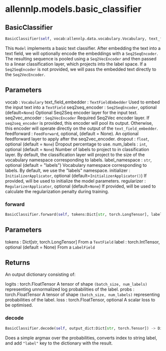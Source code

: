 # allennlp.models.basic_classifier

## BasicClassifier
```python
BasicClassifier(self, vocab:allennlp.data.vocabulary.Vocabulary, text_field_embedder:allennlp.modules.text_field_embedders.text_field_embedder.TextFieldEmbedder, seq2vec_encoder:allennlp.modules.seq2vec_encoders.seq2vec_encoder.Seq2VecEncoder, seq2seq_encoder:allennlp.modules.seq2seq_encoders.seq2seq_encoder.Seq2SeqEncoder=None, feedforward:Union[allennlp.modules.feedforward.FeedForward, NoneType]=None, dropout:float=None, num_labels:int=None, label_namespace:str='labels', initializer:allennlp.nn.initializers.InitializerApplicator=<allennlp.nn.initializers.InitializerApplicator object at 0x13b94acc0>, regularizer:Union[allennlp.nn.regularizers.regularizer_applicator.RegularizerApplicator, NoneType]=None) -> None
```

This ``Model`` implements a basic text classifier. After embedding the text into
a text field, we will optionally encode the embeddings with a ``Seq2SeqEncoder``. The
resulting sequence is pooled using a ``Seq2VecEncoder`` and then passed to
a linear classification layer, which projects into the label space. If a
``Seq2SeqEncoder`` is not provided, we will pass the embedded text directly to the
``Seq2VecEncoder``.

Parameters
----------
vocab : ``Vocabulary``
text_field_embedder : ``TextFieldEmbedder``
    Used to embed the input text into a ``TextField``
seq2seq_encoder : ``Seq2SeqEncoder``, optional (default=``None``)
    Optional Seq2Seq encoder layer for the input text.
seq2vec_encoder : ``Seq2VecEncoder``
    Required Seq2Vec encoder layer. If `seq2seq_encoder` is provided, this encoder
    will pool its output. Otherwise, this encoder will operate directly on the output
    of the `text_field_embedder`.
feedforward : ``FeedForward``, optional, (default = None).
    An optional feedforward layer to apply after the seq2vec_encoder.
dropout : ``float``, optional (default = ``None``)
    Dropout percentage to use.
num_labels : ``int``, optional (default = ``None``)
    Number of labels to project to in classification layer. By default, the classification layer will
    project to the size of the vocabulary namespace corresponding to labels.
label_namespace : ``str``, optional (default = "labels")
    Vocabulary namespace corresponding to labels. By default, we use the "labels" namespace.
initializer : ``InitializerApplicator``, optional (default=``InitializerApplicator()``)
    If provided, will be used to initialize the model parameters.
regularizer : ``RegularizerApplicator``, optional (default=``None``)
    If provided, will be used to calculate the regularization penalty during training.

### forward
```python
BasicClassifier.forward(self, tokens:Dict[str, torch.LongTensor], label:torch.IntTensor=None) -> Dict[str, torch.Tensor]
```

Parameters
----------
tokens : Dict[str, torch.LongTensor]
    From a ``TextField``
label : torch.IntTensor, optional (default = None)
    From a ``LabelField``

Returns
-------
An output dictionary consisting of:

logits : torch.FloatTensor
    A tensor of shape ``(batch_size, num_labels)`` representing
    unnormalized log probabilities of the label.
probs : torch.FloatTensor
    A tensor of shape ``(batch_size, num_labels)`` representing
    probabilities of the label.
loss : torch.FloatTensor, optional
    A scalar loss to be optimised.

### decode
```python
BasicClassifier.decode(self, output_dict:Dict[str, torch.Tensor]) -> Dict[str, torch.Tensor]
```

Does a simple argmax over the probabilities, converts index to string label, and
add ``"label"`` key to the dictionary with the result.

